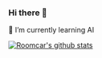 ### Hi there 👋

🌱 I’m currently learning AI

[![Roomcar's github stats](https://github-readme-stats-seven-gilt.vercel.app/api?username=LowinLi&theme=nord&show_icons=true&include_all_commits=true&count_private=true&hide_rank=true&custom_title=Roomcar)](https://github.com/LowinLi)


<!--
**LowinLi/LowinLi** is a ✨ _special_ ✨ repository because its `README.md` (this file) appears on your GitHub profile.


Here are some ideas to get you started:

- 🔭 I’m currently working on ...
- 🌱 I’m currently learning ...
- 👯 I’m looking to collaborate on ...
- 🤔 I’m looking for help with ...
- 💬 Ask me about ...
- 📫 How to reach me: ...
- 😄 Pronouns: ...
- ⚡ Fun fact: ...
-->
